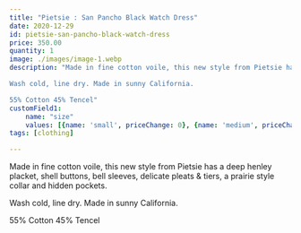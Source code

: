 ```yaml
---
title: "Pietsie : San Pancho Black Watch Dress"
date: 2020-12-29
id: pietsie-san-pancho-black-watch-dress
price: 350.00
quantity: 1
image: ./images/image-1.webp
description: "Made in fine cotton voile, this new style from Pietsie has a deep henley placket, shell buttons, bell sleeves, delicate pleats & tiers, a prairie style collar and hidden pockets.

Wash cold, line dry. Made in sunny California.

55% Cotton 45% Tencel"
customField1:
    name: "size"
    values: [{name: 'small', priceChange: 0}, {name: 'medium', priceChange: 0}, {name: 'large', priceChange: 0}]
tags: [clothing]

---
```


Made in fine cotton voile, this new style from Pietsie has a deep henley placket, shell buttons, bell sleeves, delicate pleats & tiers, a prairie style collar and hidden pockets.

Wash cold, line dry. Made in sunny California.

55% Cotton 45% Tencel
